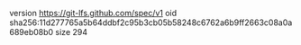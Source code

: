 version https://git-lfs.github.com/spec/v1
oid sha256:11d277765a5b64ddbf2c95b3cb05b58248c6762a6b9ff2663c08a0a689eb08b0
size 294
